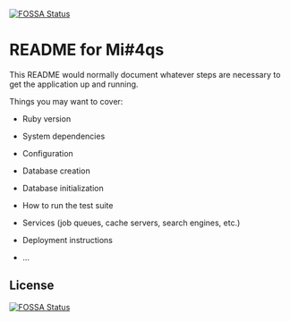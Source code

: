 [![FOSSA Status](https://app.fossa.io/api/projects/git%2Bgithub.com%2Fpygospa%2Fmino4qs.svg?type=shield)](https://app.fossa.io/projects/git%2Bgithub.com%2Fpygospa%2Fmino4qs?ref=badge_shield)

# README for Mi#4qs

This README would normally document whatever steps are necessary to get the
application up and running.

Things you may want to cover:

* Ruby version

* System dependencies

* Configuration

* Database creation

* Database initialization

* How to run the test suite

* Services (job queues, cache servers, search engines, etc.)

* Deployment instructions

* ...


## License
[![FOSSA Status](https://app.fossa.io/api/projects/git%2Bgithub.com%2Fpygospa%2Fmino4qs.svg?type=large)](https://app.fossa.io/projects/git%2Bgithub.com%2Fpygospa%2Fmino4qs?ref=badge_large)